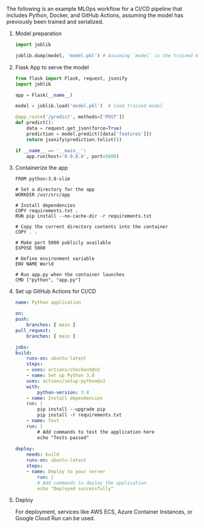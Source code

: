 The following is an example MLOps workflow for a CI/CD pipeline that includes Python, Docker, and GitHub Actions, assuming the model has previously been trained and serialized.

1. Model preparation
    ```python
    import joblib

    joblib.dump(model, 'model.pkl') # Assuming `model` is the trained model
    ```

2. Flask App to serve the model
    ```python
    from flask import Flask, request, jsonify
    import joblib

    app = Flask(__name__)

    model = joblib.load('model.pkl')  # load trained model

    @app.route('/predict', methods=['POST'])
    def predict():
        data = request.get_json(force=True)
        prediction = model.predict([data['features']])
        return jsonify(prediction.tolist())

    if __name__ == '__main__':
        app.run(host='0.0.0.0', port=5000)
    ```

3. Containerize the app
    ```docker
    FROM python:3.8-slim

    # Set a directory for the app
    WORKDIR /usr/src/app

    # Install dependencies
    COPY requirements.txt .
    RUN pip install --no-cache-dir -r requirements.txt

    # Copy the current directory contents into the container
    COPY . .

    # Make port 5000 publicly available
    EXPOSE 5000

    # Define environment variable
    ENV NAME World

    # Run app.py when the container launches
    CMD ["python", "app.py"]
    ```

4. Set up GitHub Actions for CI/CD
    ```yaml
    name: Python application

    on:
    push:
        branches: [ main ]
    pull_request:
        branches: [ main ]

    jobs:
    build:
        runs-on: ubuntu-latest
        steps:
        - uses: actions/checkout@v2
        - name: Set up Python 3.8
        uses: actions/setup-python@v2
        with:
            python-version: 3.8
        - name: Install dependencies
        run: |
            pip install --upgrade pip
            pip install -r requirements.txt
        - name: Test
        run: |
            # Add commands to test the application here
            echo "Tests passed"
            
    deploy:
        needs: build
        runs-on: ubuntu-latest
        steps:
        - name: Deploy to your server
            run: |
            # Add commands to deploy the application
            echo "Deployed successfully"
    ```

5. Deploy

    For deployment, services like AWS ECS, Azure Container Instances, or Google Cloud Run can be used.